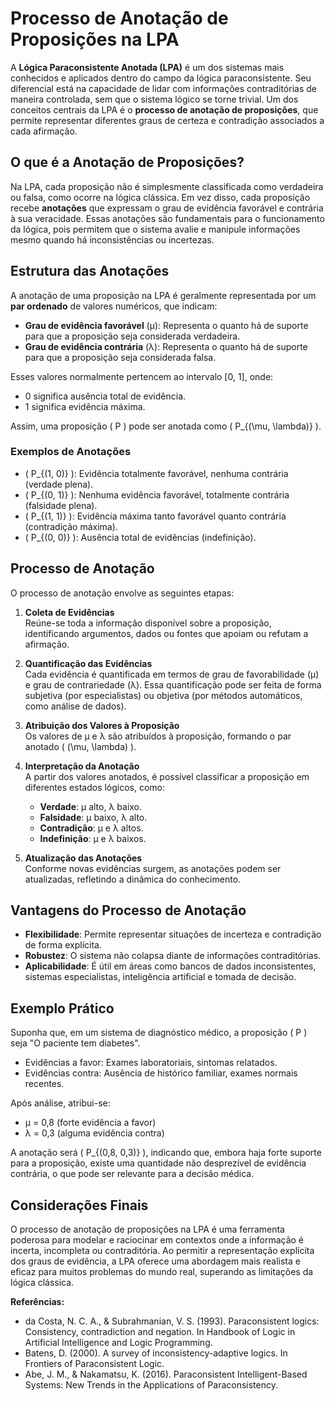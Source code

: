 # Processo de Anotação de Proposições na LPA

A **Lógica Paraconsistente Anotada (LPA)** é um dos sistemas mais conhecidos e aplicados dentro do campo da lógica paraconsistente. Seu diferencial está na capacidade de lidar com informações contraditórias de maneira controlada, sem que o sistema lógico se torne trivial. Um dos conceitos centrais da LPA é o **processo de anotação de proposições**, que permite representar diferentes graus de certeza e contradição associados a cada afirmação.

## O que é a Anotação de Proposições?

Na LPA, cada proposição não é simplesmente classificada como verdadeira ou falsa, como ocorre na lógica clássica. Em vez disso, cada proposição recebe **anotações** que expressam o grau de evidência favorável e contrária à sua veracidade. Essas anotações são fundamentais para o funcionamento da lógica, pois permitem que o sistema avalie e manipule informações mesmo quando há inconsistências ou incertezas.

## Estrutura das Anotações

A anotação de uma proposição na LPA é geralmente representada por um **par ordenado** de valores numéricos, que indicam:

- **Grau de evidência favorável** (μ): Representa o quanto há de suporte para que a proposição seja considerada verdadeira.
- **Grau de evidência contrária** (λ): Representa o quanto há de suporte para que a proposição seja considerada falsa.

Esses valores normalmente pertencem ao intervalo [0, 1], onde:

- 0 significa ausência total de evidência.
- 1 significa evidência máxima.

Assim, uma proposição \( P \) pode ser anotada como \( P_{(\mu, \lambda)} \).

### Exemplos de Anotações

- \( P_{(1, 0)} \): Evidência totalmente favorável, nenhuma contrária (verdade plena).
- \( P_{(0, 1)} \): Nenhuma evidência favorável, totalmente contrária (falsidade plena).
- \( P_{(1, 1)} \): Evidência máxima tanto favorável quanto contrária (contradição máxima).
- \( P_{(0, 0)} \): Ausência total de evidências (indefinição).

## Processo de Anotação

O processo de anotação envolve as seguintes etapas:

1. **Coleta de Evidências**  
   Reúne-se toda a informação disponível sobre a proposição, identificando argumentos, dados ou fontes que apoiam ou refutam a afirmação.

2. **Quantificação das Evidências**  
   Cada evidência é quantificada em termos de grau de favorabilidade (μ) e grau de contrariedade (λ). Essa quantificação pode ser feita de forma subjetiva (por especialistas) ou objetiva (por métodos automáticos, como análise de dados).

3. **Atribuição dos Valores à Proposição**  
   Os valores de μ e λ são atribuídos à proposição, formando o par anotado \( (\mu, \lambda) \).

4. **Interpretação da Anotação**  
   A partir dos valores anotados, é possível classificar a proposição em diferentes estados lógicos, como:
   - **Verdade**: μ alto, λ baixo.
   - **Falsidade**: μ baixo, λ alto.
   - **Contradição**: μ e λ altos.
   - **Indefinição**: μ e λ baixos.

5. **Atualização das Anotações**  
   Conforme novas evidências surgem, as anotações podem ser atualizadas, refletindo a dinâmica do conhecimento.

## Vantagens do Processo de Anotação

- **Flexibilidade**: Permite representar situações de incerteza e contradição de forma explícita.
- **Robustez**: O sistema não colapsa diante de informações contraditórias.
- **Aplicabilidade**: É útil em áreas como bancos de dados inconsistentes, sistemas especialistas, inteligência artificial e tomada de decisão.

## Exemplo Prático

Suponha que, em um sistema de diagnóstico médico, a proposição \( P \) seja "O paciente tem diabetes".

- Evidências a favor: Exames laboratoriais, sintomas relatados.
- Evidências contra: Ausência de histórico familiar, exames normais recentes.

Após análise, atribui-se:
- μ = 0,8 (forte evidência a favor)
- λ = 0,3 (alguma evidência contra)

A anotação será \( P_{(0,8, 0,3)} \), indicando que, embora haja forte suporte para a proposição, existe uma quantidade não desprezível de evidência contrária, o que pode ser relevante para a decisão médica.

## Considerações Finais

O processo de anotação de proposições na LPA é uma ferramenta poderosa para modelar e raciocinar em contextos onde a informação é incerta, incompleta ou contraditória. Ao permitir a representação explícita dos graus de evidência, a LPA oferece uma abordagem mais realista e eficaz para muitos problemas do mundo real, superando as limitações da lógica clássica.



**Referências:**
- da Costa, N. C. A., & Subrahmanian, V. S. (1993). Paraconsistent logics: Consistency, contradiction and negation. In Handbook of Logic in Artificial Intelligence and Logic Programming.
- Batens, D. (2000). A survey of inconsistency-adaptive logics. In Frontiers of Paraconsistent Logic.
- Abe, J. M., & Nakamatsu, K. (2016). Paraconsistent Intelligent-Based Systems: New Trends in the Applications of Paraconsistency.